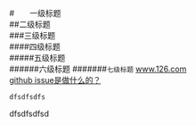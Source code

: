 
#　　一级标题  
##二级标题  
###三级标题  
####四级标题  
#####五级标题  
######六级标题
#######`七级标题`
www.126.com<br>
[github issue是做什么的？](http://www.zhihu.com/question/22969033/answer/25927363)<br>

`dfsdfsdfs`<br>


dfsdfsdfsd
